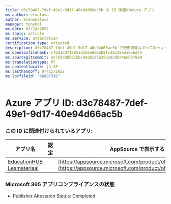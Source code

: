 ```yaml
---
title: d3c78487-7def-49e1-9d17-40e94d66ac5b の ID 情報のAzure アプリ
ms.author: elmalova
author: elenamalova
manager: tonybal
ms.date: 07/14/2022
ms.topic: article
ms.service: attestation
certification_type: attested
description: d3c78487-7def-49e1-9d17-40e94d66ac5b で使用可能なすべてのセキュリティとコンプライアンス情報。
ms.openlocfilehash: cf6d1dd712851d3dea9ee2b8fc46c28a4a65bd75
ms.sourcegitcommit: ac75dd8bb815bc9e8b1d5b39a2d2dbe46e65f680
ms.translationtype: MT
ms.contentlocale: ja-JP
ms.lasthandoff: 07/15/2022
ms.locfileid: "66807338"
---
```

# <a name="azure-app-id-d3c78487-7def-49e1-9d17-40e94d66ac5b"></a>Azure アプリ ID: d3c78487-7def-49e1-9d17-40e94d66ac5b


### <a name="apps-associated-with-this-id"></a>この ID に関連付けられているアプリ:
| **アプリ名** | **認定** | **AppSource で表示する** |
|--------------|---------------|-----------------------|
| [EducationHUB Lesmateriaal](../forward/WA200004326.md) |  | [https://appsource.microsoft.com/product/office/WA200004326](https://appsource.microsoft.com/product/office/WA200004326) |

### <a name="microsoft-365-app-compliance-status"></a>Microsoft 365 アプリコンプライアンスの状態
- Publisher Attestaton Status: Completed
